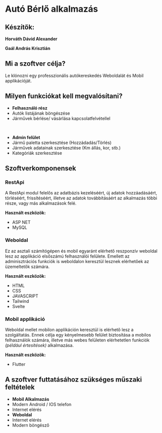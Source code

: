 # Autó Bérlő alkalmazás

## Készítők:
**Horváth Dávid Alexander**

**Gaál András Krisztián**

## Mi a szoftver célja?

Le klónozni egy professzionális autókereskedés Weboldalát és Mobil applikácíóját.

## Milyen funkciókat kell megvalósítani?

- **Felhasználó rész**
- Autók listájának böngészése
- Járművek bérlése/ vásárlása kapcsolatfelvétellel
<br>

- **Admin felület**
- Jármű paletta szerkesztése (Hozzádadás/Törlés)
- Járművek adatainak szerkesztése (Km állás, kor, stb.)
- Kategóriák szerkesztése 


## Szoftverkomponensek
### RestApi
A RestApi modul felelős az adatbázis kezeléséért, új adatok hozzáadásáért, törléséért, frissítéséért, illetve az adatok továbbításáért  az alkalmazás többi része, vagy más alkalmazások felé.

**Használt eszközök:**
- ASP NET
- MySQL

### Weboldal
Ez az asztali számítógépen és mobil egyaránt elérhető reszponzív weboldal lesz az applikáció elsőszámú felhasználói felülete. Emellett az adminisztrációs funkciók is weboldalon keresztül lesznek elérhetőek az üzemeltetők számára.

**Használt eszközök:**
- HTML
- CSS
- JAVASCRIPT
- Tailwind
- Svelte

### Mobil applikáció
Weboldal mellet mobilon applikáción keresztül is elérhető lesz a szolgáltatás. Ennek célja egy kényelmesebb felület biztosítása a mobilos felhasználók számára, illetve más webes felületen elérhetetlen funkciók *(például értesítések)* alkalmazása.

**Használt eszközök:**
- Flutter

## A szoftver futtatásához szükséges műszaki feltételek

- **Mobil Alkalmazás**
- Modern Android / IOS telefon
- Internet elérés
  <br>
- **Weboldal**
- Internet elérés
- Modern böngésző